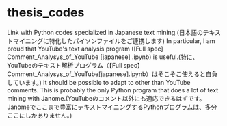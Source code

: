 # thesis_codes
Link with Python codes specialized in Japanese text mining.(日本語のテキストマイニングに特化したパイソンファイルをご連携します)
In particular, I am proud that YouTube's text analysis program ([Full spec] Comment_Analysys_of_YouTube [japanese] .ipynb) is useful.(特に、YouTubeのテキスト解析プログラム（【Full spec】Comment_Analysys_of_YouTube[japanese].ipynb）はそこそこ使えると自負しています。)
It should be possible to adapt to other than YouTube comments. This is probably the only Python program that does a lot of text mining with Janome.(YouTubeのコメント以外にも適応できるはずです。Janomeでここまで豊富にテキストマイニングするPythonプログラムは、多分ここにしかありません。)
